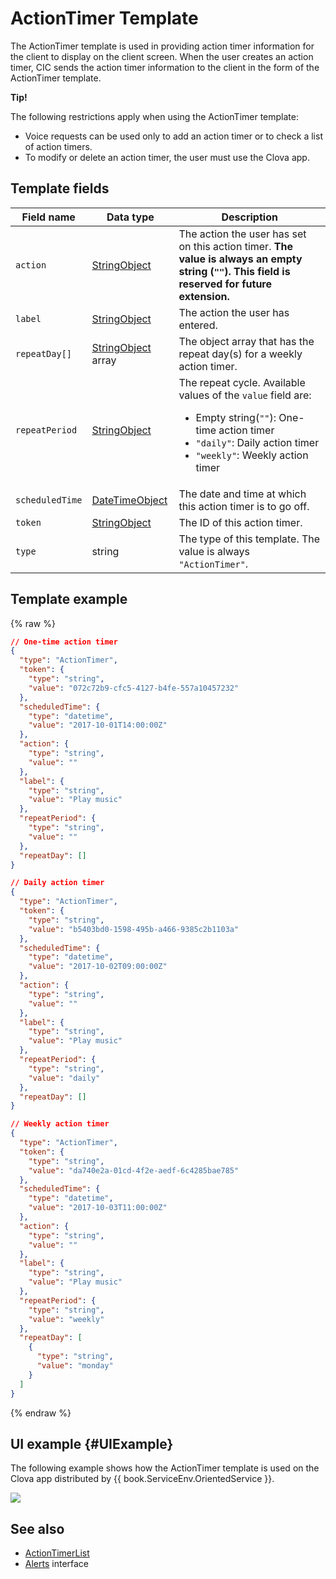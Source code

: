 # ActionTimer Template
The ActionTimer template is used in providing action timer information for the client to display on the client screen. When the user creates an action timer, CIC sends the action timer information to the client in the form of the ActionTimer template.

<div class="tip">
  <p><strong>Tip!</strong></p>
  <p>The following restrictions apply when using the ActionTimer template:</p>
  <ul>
    <li>Voice requests can be used only to add an action timer or to check a list of action timers.</li>
    <li>To modify or delete an action timer, the user must use the Clova app.</li>
  </ul>
</div>

## Template fields

| Field name       | Data type    | Description                     |
|---------------|---------|-----------------------------|
| `action`       | [StringObject](/Develop/References/ContentTemplates/Shared_Objects.md#StringObject)      | The action the user has set on this action timer. **The value is always an empty string (`""`). This field is reserved for future extension.** |
| `label`        | [StringObject](/Develop/References/ContentTemplates/Shared_Objects.md#StringObject)      | The action the user has entered. |
| `repeatDay[]`     | [StringObject](/Develop/References/ContentTemplates/Shared_Objects.md#StringObject) array | The object array that has the repeat day(s) for a weekly action timer. |
| `repeatPeriod`  | [StringObject](/Develop/References/ContentTemplates/Shared_Objects.md#StringObject)     | The repeat cycle. Available values of the `value` field are: <ul><li>Empty string(<code>""</code>): One-time action timer</li><li><code>"daily"</code>: Daily action timer</li><li><code>"weekly"</code>: Weekly action timer</li></ul> |
| `scheduledTime` | [DateTimeObject](/Develop/References/ContentTemplates/Shared_Objects.md#DateTimeObject) | The date and time at which this action timer is to go off.      |
| `token`         | [StringObject](/Develop/References/ContentTemplates/Shared_Objects.md#StringObject)     | The ID of this action timer.  |
| `type`          | string                                                                              | The type of this template. The value is always `"ActionTimer"`.  |

## Template example

{% raw %}

```json
// One-time action timer
{
  "type": "ActionTimer",
  "token": {
    "type": "string",
    "value": "072c72b9-cfc5-4127-b4fe-557a10457232"
  },
  "scheduledTime": {
    "type": "datetime",
    "value": "2017-10-01T14:00:00Z"
  },
  "action": {
    "type": "string",
    "value": ""
  },
  "label": {
    "type": "string",
    "value": "Play music"
  },
  "repeatPeriod": {
    "type": "string",
    "value": ""
  },
  "repeatDay": []
}

// Daily action timer
{
  "type": "ActionTimer",
  "token": {
    "type": "string",
    "value": "b5403bd0-1598-495b-a466-9385c2b1103a"
  },
  "scheduledTime": {
    "type": "datetime",
    "value": "2017-10-02T09:00:00Z"
  },
  "action": {
    "type": "string",
    "value": ""
  },
  "label": {
    "type": "string",
    "value": "Play music"
  },
  "repeatPeriod": {
    "type": "string",
    "value": "daily"
  },
  "repeatDay": []
}

// Weekly action timer
{
  "type": "ActionTimer",
  "token": {
    "type": "string",
    "value": "da740e2a-01cd-4f2e-aedf-6c4285bae785"
  },
  "scheduledTime": {
    "type": "datetime",
    "value": "2017-10-03T11:00:00Z"
  },
  "action": {
    "type": "string",
    "value": ""
  },
  "label": {
    "type": "string",
    "value": "Play music"
  },
  "repeatPeriod": {
    "type": "string",
    "value": "weekly"
  },
  "repeatDay": [
    {
      "type": "string",
      "value": "monday"
    }
  ]
}
```

{% endraw %}

## UI example {#UIExample}

The following example shows how the ActionTimer template is used on the Clova app distributed by {{ book.ServiceEnv.OrientedService }}.

![](/Develop/Assets/Images/Content_Template-ActionTimer.png)

## See also
* [ActionTimerList](/Develop/References/ContentTemplates/ActionTimerList.md)
* [Alerts](/Develop/References/MessageInterfaces/Alerts.md) interface
